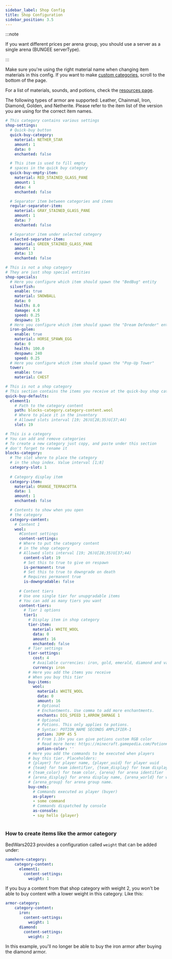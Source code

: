 ```yaml
---
sidebar_label: Shop Config
title: Shop Configuration
sidebar_position: 3.5
---
```


:::note

If you want different prices per arena group, you should use a server as a single arena (BUNGEE serverType).

:::

Make sure you're using the right material name when changing item materials in this config. If you want to make [custom categories](shop#how-to-create-items-like-the-armor-category), scroll to the bottom of the page.

For a list of materials, sounds, and potions, check the [resources page](../resources).

The following types of armor are supported: Leather, Chainmail, Iron, Diamond, Golden, and Netherite. Please refer to the item list of the version you are using for the correct item names.

```yaml
# This category contains various settings
shop-settings:
  # Quick-buy button
  quick-buy-category:
    material: NETHER_STAR
    amount: 1
    data: 0
    enchanted: false

  # This item is used to fill empty
  # spaces in the quick buy category
  quick-buy-empty-item:
    material: RED_STAINED_GLASS_PANE
    amount: 1
    data: 4
    enchanted: false

  # Separator item between categories and items
  regular-separator-item:
    material: GRAY_STAINED_GLASS_PANE
    amount: 1
    data: 7
    enchanted: false

  # Separator item under selected category
  selected-separator-item:
    material: GREEN_STAINED_GLASS_PANE
    amount: 1
    data: 13
    enchanted: false

# This is not a shop category
# They are just shop special entities
shop-specials:
  # Here you configure which item should spawn the "BedBug" entity
  silverfish:
    enable: true
    material: SNOWBALL
    data: 0
    health: 8.0
    damage: 4.0
    speed: 0.25
    despawn: 15
  # Here you configure which item should spawn the "Dream Defender" entity
  iron-golem:
    enable: true
    material: HORSE_SPAWN_EGG
    data: 0
    health: 100.0
    despawn: 240
    speed: 0.25
  # Here you configure which item should spawn the "Pop-Up Tower"
  tower:
    enable: true
    material: CHEST

# This is not a shop category
# This section contains the items you receive at the quick-buy shop category by default 
quick-buy-defaults:
  element1:
    # Path to the category content
    path: blocks-category.category-content.wool
    # Where to place it in the inventory
    # Allowed slots interval [19; 26)U[28;35)U[37;44)
    slot: 19

# This is a category
# You can add and remove categories
# To create a new category just copy, and paste under this section
# don't forget to rename it
blocks-category:
  # The slot where to place the category
  # in the shop index. Value interval [1;8]
  category-slot: 1
  
  # Category display item
  category-item:
    material: ORANGE_TERRACOTTA
    data: 1
    amount: 1
    enchanted: false

  # Contents to show when you open
  # the category
  category-content:
    # Content 1
    wool:
      #Content settings
      content-settings:
      # Where to put the category content
      # in the shop category
      # Allowed slots interval [19; 26)U[28;35)U[37;44)
        content-slot: 19
        # Set this to true to give on respawn
        is-permanent: true
        # Set this to true to downgrade on death
        # Requires permanent true
        is-downgradable: false
      
      # Content tiers
      # Use one single tier for unupgradable items
      # You can add as many tiers you want
      content-tiers:
        # Tier 1 options
        tier1:
          # Display item in shop category
          tier-item:
            material: WHITE_WOOL
            data: 0
            amount: 16
            enchanted: false
          # Tier settings
          tier-settings:
            cost: 4
            # Available currencies: iron, gold, emerald, diamond and vault (for economy)
            currency: iron
          # Here you add the items you receive
          # When you buy this tier
          buy-items:
            wool:
              material: WHITE_WOOL
              data: 0
              amount: 16
              # Optional
              # Enchantments. Use comma to add more enchantments.
              enchants: DIG_SPEED 1,ARROW_DAMAGE 1
              # Optional
              # Potions. This only applies to potions.
              # Syntax: POTION_NAME SECONDS AMPLIFIER-1
              potion: JUMP 45 5
              # From 1.16+ you can give potions custom RGB color
              # Read more here: https://minecraft.gamepedia.com/Potion#Item_data
              potion-color: ''
          # Here you add the commands to be executed when players
          # buy this tier. Placeholders:
          # {player} for player name, {player_uuid} for player uuid
          # {team} for team identifier, {team_display} for team display name
          # {team_color} for team color, {arena} for arena identifier
          # {arena_display} for arena display name, {arena_world} for worldName
          # {arena_group} for arena group name.
          buy-cmds:
            # Commands executed as player (buyer)
            as-player:
            - some command
            # Commands dispatched by console
            as-console:
            - say hello {player}
              
```

### How to create items like the armor category

BedWars2023 provides a configuration called `weight` that can be added under:
```yaml
namehere-category:
    category-content:
      element1:
        content-settings:
          weight: 1
```
If you buy a content from that shop category with weight 2, you won't be able to buy content with a lower weight in this category. Like this:
```yaml
armor-category:
    category-content:
      iron:
        content-settings:
          weight: 1
      diamond:
        content-settings:
          weight: 2
```
In this example, you'll no longer be able to buy the iron armor after buying the diamond armor.
